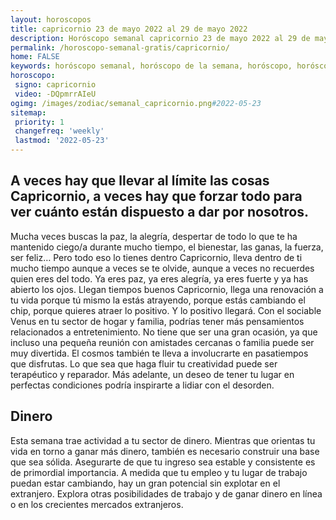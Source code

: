 ```yaml
---
layout: horoscopos
title: capricornio 23 de mayo 2022 al 29 de mayo 2022 
description: Horóscopo semanal capricornio 23 de mayo 2022 al 29 de mayo 2022. A veces hay que llevar al límite las cosas Capricornio, a veces hay que forzar todo para ver cuánto están dispuesto a dar por nosotros.
permalink: /horoscopo-semanal-gratis/capricornio/
home: FALSE
keywords: horóscopo semanal, horóscopo de la semana, horóscopo, horóscopo gratis,horóscopos, horóscopo esperanza gracia, horoscopos capricornio la semana, horóscopos gratis, Tarot, Astrologia, Zodíaco, capricornio, horoscopo gratis, semanal
horoscopo:
 signo: capricornio
 video: -DQpmrrAIeU
ogimg: /images/zodiac/semanal_capricornio.png#2022-05-23
sitemap:
 priority: 1
 changefreq: 'weekly'
 lastmod: '2022-05-23'
---
```




## A veces hay que llevar al límite las cosas Capricornio, a veces hay que forzar todo para ver cuánto están dispuesto a dar por nosotros.

Mucha veces buscas la paz, la alegría, despertar de todo lo que te ha mantenido ciego/a durante mucho tiempo, el bienestar, las ganas, la fuerza, ser feliz… Pero todo eso lo tienes dentro Capricornio, lleva dentro de ti mucho tiempo aunque a veces se te olvide, aunque a veces no recuerdes quien eres del todo. Ya eres paz, ya eres alegría, ya eres fuerte y ya has abierto los ojos. Llegan tiempos buenos Capricornio, llega una renovación a tu vida porque tú mismo la estás atrayendo, porque estás cambiando el chip, porque quieres atraer lo positivo. Y lo positivo llegará.
Con el sociable Venus en tu sector de hogar y familia, podrías tener más pensamientos relacionados a entretenimiento. No tiene que ser una gran ocasión, ya que incluso una pequeña reunión con amistades cercanas o familia puede ser muy divertida. El cosmos también te lleva a involucrarte en pasatiempos que disfrutas. Lo que sea que haga fluir tu creatividad puede ser terapéutico y reparador. Más adelante, un deseo de tener tu lugar en perfectas condiciones podría inspirarte a lidiar con el desorden.

## Dinero

Esta semana trae actividad a tu sector de dinero. Mientras que orientas tu vida en torno a ganar más dinero, también es necesario construir una base que sea sólida. Asegurarte de que tu ingreso sea estable y consistente es de primordial importancia. A medida que tu empleo y tu lugar de trabajo puedan estar cambiando, hay un gran potencial sin explotar en el extranjero. Explora otras posibilidades de trabajo y de ganar dinero en línea o en los crecientes mercados extranjeros.